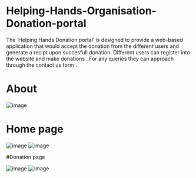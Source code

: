 # Helping-Hands-Organisation-Donation-portal

The ‘Helping Hands Donation portal’ is designed to provide a web-based application that would accept the 
donation from the different users and generate a recipt upon succesfull donation. Different users can register into the website and make 
donations . For any queries they can approach through the 
contact us form . 

# About

![image](https://user-images.githubusercontent.com/90785315/218451649-a089dfaf-851f-4fac-a5cd-cebcd902f69c.png)


# Home page

![image](https://user-images.githubusercontent.com/90785315/218451483-36853d58-26d5-4652-898c-3fab93f02fe8.png)
![image](https://user-images.githubusercontent.com/90785315/218451716-2bf7fac2-2081-41bf-8e30-16199ba8d074.png)

#Donation page

![image](https://user-images.githubusercontent.com/90785315/218451912-f04029b1-9e25-40e8-894a-30e152d800c8.png)
![image](https://user-images.githubusercontent.com/90785315/218452035-e733d610-1984-407c-a625-2bc0455c4107.png)


